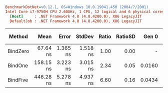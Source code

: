 ``` ini

BenchmarkDotNet=v0.12.1, OS=Windows 10.0.19041.450 (2004/?/20H1)
Intel Core i7-9750H CPU 2.60GHz, 1 CPU, 12 logical and 6 physical cores
  [Host]     : .NET Framework 4.8 (4.8.4200.0), X86 LegacyJIT
  DefaultJob : .NET Framework 4.8 (4.8.4200.0), X86 LegacyJIT


```
|   Method |      Mean |    Error |   StdDev | Ratio | RatioSD |  Gen 0 | Gen 1 | Gen 2 | Allocated |
|--------- |----------:|---------:|---------:|------:|--------:|-------:|------:|------:|----------:|
| BindZero |  67.64 ns | 1.365 ns | 1.518 ns |  1.00 |    0.00 |      - |     - |     - |         - |
|  BindOne | 158.15 ns | 3.223 ns | 3.015 ns |  2.34 |    0.05 | 0.0160 |     - |     - |      84 B |
| BindFive | 446.28 ns | 5.278 ns | 4.937 ns |  6.60 |    0.16 | 0.0434 |     - |     - |     228 B |
